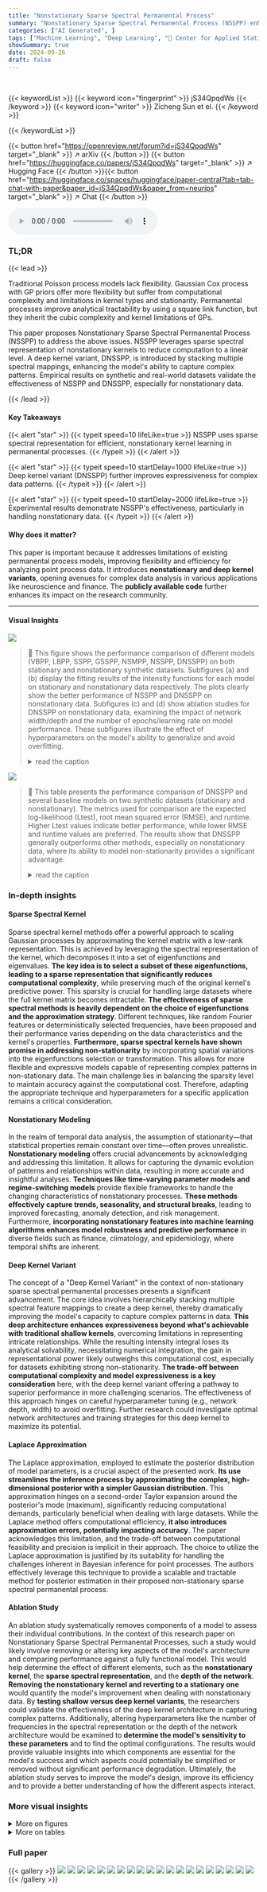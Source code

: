 ```yaml
---
title: "Nonstationary Sparse Spectral Permanental Process"
summary: "Nonstationary Sparse Spectral Permanental Process (NSSPP) enhances point process modeling by using sparse spectral representations, enabling flexible, efficient, nonstationary kernel learning."
categories: ["AI Generated", ]
tags: ["Machine Learning", "Deep Learning", "🏢 Center for Applied Statistics and School of Statistics, Renmin University of China",]
showSummary: true
date: 2024-09-26
draft: false
---
```


<br>

{{< keywordList >}}
{{< keyword icon="fingerprint" >}} jS34QpqdWs {{< /keyword >}}
{{< keyword icon="writer" >}} Zicheng Sun et el. {{< /keyword >}}
 
{{< /keywordList >}}

{{< button href="https://openreview.net/forum?id=jS34QpqdWs" target="_blank" >}}
↗ arXiv
{{< /button >}}
{{< button href="https://huggingface.co/papers/jS34QpqdWs" target="_blank" >}}
↗ Hugging Face
{{< /button >}}{{< button href="https://huggingface.co/spaces/huggingface/paper-central?tab=tab-chat-with-paper&paper_id=jS34QpqdWs&paper_from=neurips" target="_blank" >}}
↗ Chat
{{< /button >}}




<audio controls>
    <source src="https://ai-paper-reviewer.com/jS34QpqdWs/podcast.wav" type="audio/wav">
    Your browser does not support the audio element.
</audio>


### TL;DR


{{< lead >}}

Traditional Poisson process models lack flexibility. Gaussian Cox process with GP priors offer more flexibility but suffer from computational complexity and limitations in kernel types and stationarity.  Permanental processes improve analytical tractability by using a square link function, but they inherit the cubic complexity and kernel limitations of GPs. 

This paper proposes Nonstationary Sparse Spectral Permanental Process (NSSPP) to address the above issues. NSSPP leverages sparse spectral representation of nonstationary kernels to reduce computation to a linear level.  A deep kernel variant, DNSSPP, is introduced by stacking multiple spectral mappings, enhancing the model's ability to capture complex patterns.  Empirical results on synthetic and real-world datasets validate the effectiveness of NSSPP and DNSSPP, especially for nonstationary data.

{{< /lead >}}


#### Key Takeaways

{{< alert "star" >}}
{{< typeit speed=10 lifeLike=true >}} NSSPP uses sparse spectral representation for efficient, nonstationary kernel learning in permanental processes. {{< /typeit >}}
{{< /alert >}}

{{< alert "star" >}}
{{< typeit speed=10 startDelay=1000 lifeLike=true >}} Deep kernel variant (DNSSPP) further improves expressiveness for complex data patterns. {{< /typeit >}}
{{< /alert >}}

{{< alert "star" >}}
{{< typeit speed=10 startDelay=2000 lifeLike=true >}} Experimental results demonstrate NSSPP's effectiveness, particularly in handling nonstationary data. {{< /typeit >}}
{{< /alert >}}

#### Why does it matter?
This paper is important because it addresses limitations of existing permanental process models, improving flexibility and efficiency for analyzing point process data.  It introduces **nonstationary and deep kernel variants**, opening avenues for complex data analysis in various applications like neuroscience and finance.  The **publicly available code** further enhances its impact on the research community.

------
#### Visual Insights



![](https://ai-paper-reviewer.com/jS34QpqdWs/figures_6_1.jpg)

> 🔼 This figure shows the performance comparison of different models (VBPP, LBPP, SSPP, GSSPP, NSMPP, NSSPP, DNSSPP) on both stationary and nonstationary synthetic datasets.  Subfigures (a) and (b) display the fitting results of the intensity functions for each model on stationary and nonstationary data respectively. The plots clearly show the better performance of NSSPP and DNSSPP on nonstationary data. Subfigures (c) and (d) show ablation studies for DNSSPP on nonstationary data, examining the impact of network width/depth and the number of epochs/learning rate on model performance.  These subfigures illustrate the effect of hyperparameters on the model's ability to generalize and avoid overfitting.
> <details>
> <summary>read the caption</summary>
> Figure 1: (a) The fitting results of the intensity functions for all models on the stationary synthetic data; (b) those on the nonstationary synthetic data. The impact of (c) network width and depth, (d) the number of epochs and learning rate on the Ltest of DNSSPP on the nonstationary data.
> </details>





![](https://ai-paper-reviewer.com/jS34QpqdWs/tables_7_1.jpg)

> 🔼 This table presents the performance comparison of DNSSPP and several baseline models on two synthetic datasets (stationary and nonstationary).  The metrics used for comparison are the expected log-likelihood (Ltest), root mean squared error (RMSE), and runtime. Higher Ltest values indicate better performance, while lower RMSE and runtime values are preferred. The results show that DNSSPP generally outperforms other methods, especially on nonstationary data, where its ability to model non-stationarity provides a significant advantage.
> <details>
> <summary>read the caption</summary>
> Table 1: The performance of Ltest, RMSE and runtime for DNSSPP, DSSPP, NSSPP and other baselines on two synthetic datasets. For Ltest, the higher the better; for RMSE and runtime, the lower the better. The upper half corresponds to nonstationary models, while the lower half to stationary models. On the stationary dataset, DSSPP performs comparably to DNSSPP. On the nonstationary dataset, DSSPP does not outperform DNSSPP due to the severe nonstationarity in the data.
> </details>





### In-depth insights


#### Sparse Spectral Kernel
Sparse spectral kernel methods offer a powerful approach to scaling Gaussian processes by approximating the kernel matrix with a low-rank representation.  This is achieved by leveraging the spectral representation of the kernel, which decomposes it into a set of eigenfunctions and eigenvalues. **The key idea is to select a subset of these eigenfunctions, leading to a sparse representation that significantly reduces computational complexity**, while preserving much of the original kernel's predictive power. This sparsity is crucial for handling large datasets where the full kernel matrix becomes intractable.  **The effectiveness of sparse spectral methods is heavily dependent on the choice of eigenfunctions and the approximation strategy**. Different techniques, like random Fourier features or deterministically selected frequencies, have been proposed and their performance varies depending on the data characteristics and the kernel's properties. **Furthermore, sparse spectral kernels have shown promise in addressing non-stationarity** by incorporating spatial variations into the eigenfunctions selection or transformation.  This allows for more flexible and expressive models capable of representing complex patterns in non-stationary data. The main challenge lies in balancing the sparsity level to maintain accuracy against the computational cost.  Therefore, adapting the appropriate technique and hyperparameters for a specific application remains a critical consideration.

#### Nonstationary Modeling
In the realm of temporal data analysis, the assumption of stationarity—that statistical properties remain constant over time—often proves unrealistic.  **Nonstationary modeling** offers crucial advancements by acknowledging and addressing this limitation. It allows for capturing the dynamic evolution of patterns and relationships within data, resulting in more accurate and insightful analyses.  **Techniques like time-varying parameter models and regime-switching models** provide flexible frameworks to handle the changing characteristics of nonstationary processes.  **These methods effectively capture trends, seasonality, and structural breaks**, leading to improved forecasting, anomaly detection, and risk management.  Furthermore, **incorporating nonstationary features into machine learning algorithms enhances model robustness and predictive performance** in diverse fields such as finance, climatology, and epidemiology, where temporal shifts are inherent.

#### Deep Kernel Variant
The concept of a "Deep Kernel Variant" in the context of non-stationary sparse spectral permanental processes presents a significant advancement.  The core idea involves hierarchically stacking multiple spectral feature mappings to create a deep kernel, thereby dramatically improving the model's capacity to capture complex patterns in data. **This deep architecture enhances expressiveness beyond what's achievable with traditional shallow kernels**, overcoming limitations in representing intricate relationships.  While the resulting intensity integral loses its analytical solvability, necessitating numerical integration, the gain in representational power likely outweighs this computational cost, especially for datasets exhibiting strong non-stationarity.  **The trade-off between computational complexity and model expressiveness is a key consideration** here, with the deep kernel variant offering a pathway to superior performance in more challenging scenarios. The effectiveness of this approach hinges on careful hyperparameter tuning (e.g., network depth, width) to avoid overfitting.  Further research could investigate optimal network architectures and training strategies for this deep kernel to maximize its potential.

#### Laplace Approximation
The Laplace approximation, employed to estimate the posterior distribution of model parameters, is a crucial aspect of the presented work.  **Its use streamlines the inference process by approximating the complex, high-dimensional posterior with a simpler Gaussian distribution.** This approximation hinges on a second-order Taylor expansion around the posterior's mode (maximum), significantly reducing computational demands, particularly beneficial when dealing with large datasets.  While the Laplace method offers computational efficiency, **it also introduces approximation errors, potentially impacting accuracy**. The paper acknowledges this limitation, and the trade-off between computational feasibility and precision is implicit in their approach.  The choice to utilize the Laplace approximation is justified by its suitability for handling the challenges inherent in Bayesian inference for point processes. The authors effectively leverage this technique to provide a scalable and tractable method for posterior estimation in their proposed non-stationary sparse spectral permanental process.

#### Ablation Study
An ablation study systematically removes components of a model to assess their individual contributions.  In the context of this research paper on Nonstationary Sparse Spectral Permanental Processes, such a study would likely involve removing or altering key aspects of the model's architecture and comparing performance against a fully functional model.  This would help determine the effect of different elements, such as the **nonstationary kernel**, the **sparse spectral representation**, and the **depth of the network**.  **Removing the nonstationary kernel and reverting to a stationary one** would quantify the model's improvement when dealing with nonstationary data.   By **testing shallow versus deep kernel variants**, the researchers could validate the effectiveness of the deep kernel architecture in capturing complex patterns.  Additionally, altering hyperparameters like the number of frequencies in the spectral representation or the depth of the network architecture would be examined to **determine the model's sensitivity to these parameters** and to find the optimal configurations.  The results would provide valuable insights into which components are essential for the model's success and which aspects could potentially be simplified or removed without significant performance degradation.  Ultimately, the ablation study serves to improve the model's design, improve its efficiency and to provide a better understanding of how the different aspects interact.


### More visual insights

<details>
<summary>More on figures
</summary>


![](https://ai-paper-reviewer.com/jS34QpqdWs/figures_15_1.jpg)

> 🔼 This figure shows the performance comparison of various models (VBPP, LBPP, SSPP, GSSPP, NSMPP, NSSPP, DNSSPP) on both stationary and nonstationary synthetic datasets.  Subfigures (a) and (b) display the fitted intensity functions against the ground truth for each model on stationary and nonstationary data respectively. The model's ability to accurately capture the intensity function is apparent. Subfigures (c) and (d) show ablation studies on the DNSSPP model exploring how hyperparameters such as network width/depth, number of epochs, and learning rate affect the model's performance (Ltest metric) on the nonstationary data.
> <details>
> <summary>read the caption</summary>
> Figure 1: (a) The fitting results of the intensity functions for all models on the stationary synthetic data; (b) those on the nonstationary synthetic data. The impact of (c) network width and depth, (d) the number of epochs and learning rate on the Ltest of DNSSPP on the nonstationary data.
> </details>



![](https://ai-paper-reviewer.com/jS34QpqdWs/figures_16_1.jpg)

> 🔼 This figure presents the results of applying various models, including the proposed DNSSPP and several baselines, to both stationary and nonstationary synthetic datasets.  Subfigures (a) and (b) compare the intensity function estimates of different models against the ground truth for stationary and nonstationary data respectively.  Subfigures (c) and (d) illustrate ablation studies showing the impact of network architecture (width and depth) and training hyperparameters (epochs and learning rate) on the performance of the DNSSPP model, specifically on the nonstationary data.
> <details>
> <summary>read the caption</summary>
> Figure 1: (a) The fitting results of the intensity functions for all models on the stationary synthetic data; (b) those on the nonstationary synthetic data. The impact of (c) network width and depth, (d) the number of epochs and learning rate on the Ltest of DNSSPP on the nonstationary data.
> </details>



![](https://ai-paper-reviewer.com/jS34QpqdWs/figures_16_2.jpg)

> 🔼 This figure compares the performance of LBPP and DNSSPP on two real-world datasets: Redwoods and Taxi. It visualizes how well each model's estimated intensity function matches the actual distribution of events.  The Appendix G contains additional results for other baseline methods on these and other datasets, offering a more comprehensive comparison.
> <details>
> <summary>read the caption</summary>
> Figure 2: The fitting results of the intensity functions from LBPP and DNSSPP on the Redwoods and Taxi datasets. Additional results for various baselines on three datasets are provided in Appendix G.
> </details>



</details>




<details>
<summary>More on tables
</summary>


![](https://ai-paper-reviewer.com/jS34QpqdWs/tables_8_1.jpg)
> 🔼 This table presents a comparison of the performance of DNSSPP (Deep Nonstationary Sparse Spectral Permanental Process), DSSPP, NSSPP, and other baseline models on two synthetic datasets: one stationary and one nonstationary.  The evaluation metrics include Ltest (expected log-likelihood), RMSE (root mean squared error), and runtime. Higher Ltest values are better, while lower RMSE and runtime values are preferred. The results show that DNSSPP generally outperforms other methods, particularly on the nonstationary dataset, highlighting its ability to handle non-stationary data effectively.
> <details>
> <summary>read the caption</summary>
> Table 1: The performance of Ltest, RMSE and runtime for DNSSPP, DSSPP, NSSPP and other baselines on two synthetic datasets. For Ltest, the higher the better; for RMSE and runtime, the lower the better. The upper half corresponds to nonstationary models, while the lower half to stationary models. On the stationary dataset, DSSPP performs comparably to DNSSPP. On the nonstationary dataset, DSSPP does not outperform DNSSPP due to the severe nonstationarity in the data.
> </details>

![](https://ai-paper-reviewer.com/jS34QpqdWs/tables_14_1.jpg)
> 🔼 This table presents the performance comparison of DNSSPP against other baseline models (including DSSPP, NSSPP, and several others) on two synthetic datasets: one stationary and one non-stationary.  The comparison is based on three metrics: Ltest (expected log-likelihood, higher is better), RMSE (root mean squared error, lower is better), and runtime (seconds, lower is better). The table's structure is divided into two halves: the upper half shows the results for non-stationary models, while the lower half shows the results for stationary models.  The results highlight DNSSPP's superior performance, particularly on the non-stationary dataset.
> <details>
> <summary>read the caption</summary>
> Table 1: The performance of Ltest, RMSE and runtime for DNSSPP, DSSPP, NSSPP and other baselines on two synthetic datasets. For Ltest, the higher the better; for RMSE and runtime, the lower the better. The upper half corresponds to nonstationary models, while the lower half to stationary models. On the stationary dataset, DSSPP performs comparably to DNSSPP. On the nonstationary dataset, DSSPP does not outperform DNSSPP due to the severe nonstationarity in the data.
> </details>

![](https://ai-paper-reviewer.com/jS34QpqdWs/tables_16_1.jpg)
> 🔼 This table presents the performance comparison of DNSSPP against several baselines on synthetic datasets, both stationary and non-stationary.  It shows the Ltest (log-likelihood), RMSE (root mean squared error), and runtime for each model.  The results highlight DNSSPP's superior performance on non-stationary data compared to stationary baselines, while maintaining comparable performance on stationary data.
> <details>
> <summary>read the caption</summary>
> Table 1: The performance of Ltest, RMSE and runtime for DNSSPP, DSSPP, NSSPP and other baselines on two synthetic datasets. For Ltest, the higher the better; for RMSE and runtime, the lower the better. The upper half corresponds to nonstationary models, while the lower half to stationary models. On the stationary dataset, DSSPP performs comparably to DNSSPP. On the nonstationary dataset, DSSPP does not outperform DNSSPP due to the severe nonstationarity in the data.
> </details>

</details>




### Full paper

{{< gallery >}}
<img src="https://ai-paper-reviewer.com/jS34QpqdWs/1.png" class="grid-w50 md:grid-w33 xl:grid-w25" />
<img src="https://ai-paper-reviewer.com/jS34QpqdWs/2.png" class="grid-w50 md:grid-w33 xl:grid-w25" />
<img src="https://ai-paper-reviewer.com/jS34QpqdWs/3.png" class="grid-w50 md:grid-w33 xl:grid-w25" />
<img src="https://ai-paper-reviewer.com/jS34QpqdWs/4.png" class="grid-w50 md:grid-w33 xl:grid-w25" />
<img src="https://ai-paper-reviewer.com/jS34QpqdWs/5.png" class="grid-w50 md:grid-w33 xl:grid-w25" />
<img src="https://ai-paper-reviewer.com/jS34QpqdWs/6.png" class="grid-w50 md:grid-w33 xl:grid-w25" />
<img src="https://ai-paper-reviewer.com/jS34QpqdWs/7.png" class="grid-w50 md:grid-w33 xl:grid-w25" />
<img src="https://ai-paper-reviewer.com/jS34QpqdWs/8.png" class="grid-w50 md:grid-w33 xl:grid-w25" />
<img src="https://ai-paper-reviewer.com/jS34QpqdWs/9.png" class="grid-w50 md:grid-w33 xl:grid-w25" />
<img src="https://ai-paper-reviewer.com/jS34QpqdWs/10.png" class="grid-w50 md:grid-w33 xl:grid-w25" />
<img src="https://ai-paper-reviewer.com/jS34QpqdWs/11.png" class="grid-w50 md:grid-w33 xl:grid-w25" />
<img src="https://ai-paper-reviewer.com/jS34QpqdWs/12.png" class="grid-w50 md:grid-w33 xl:grid-w25" />
<img src="https://ai-paper-reviewer.com/jS34QpqdWs/13.png" class="grid-w50 md:grid-w33 xl:grid-w25" />
<img src="https://ai-paper-reviewer.com/jS34QpqdWs/14.png" class="grid-w50 md:grid-w33 xl:grid-w25" />
<img src="https://ai-paper-reviewer.com/jS34QpqdWs/15.png" class="grid-w50 md:grid-w33 xl:grid-w25" />
<img src="https://ai-paper-reviewer.com/jS34QpqdWs/16.png" class="grid-w50 md:grid-w33 xl:grid-w25" />
<img src="https://ai-paper-reviewer.com/jS34QpqdWs/17.png" class="grid-w50 md:grid-w33 xl:grid-w25" />
<img src="https://ai-paper-reviewer.com/jS34QpqdWs/18.png" class="grid-w50 md:grid-w33 xl:grid-w25" />
<img src="https://ai-paper-reviewer.com/jS34QpqdWs/19.png" class="grid-w50 md:grid-w33 xl:grid-w25" />
<img src="https://ai-paper-reviewer.com/jS34QpqdWs/20.png" class="grid-w50 md:grid-w33 xl:grid-w25" />
{{< /gallery >}}